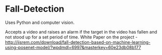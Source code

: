 # Fall-Detection

Uses Python and computer vision.

Accepts a video and raises an alarm if the target in the video has fallen and not stood up for a set period of time.
White Paper on the project - http://ijsrem.com/download/fall-detection-based-on-machine-learning-using-posenet-model/?wpdmdl=6997&masterkey=60e23db08b177      
